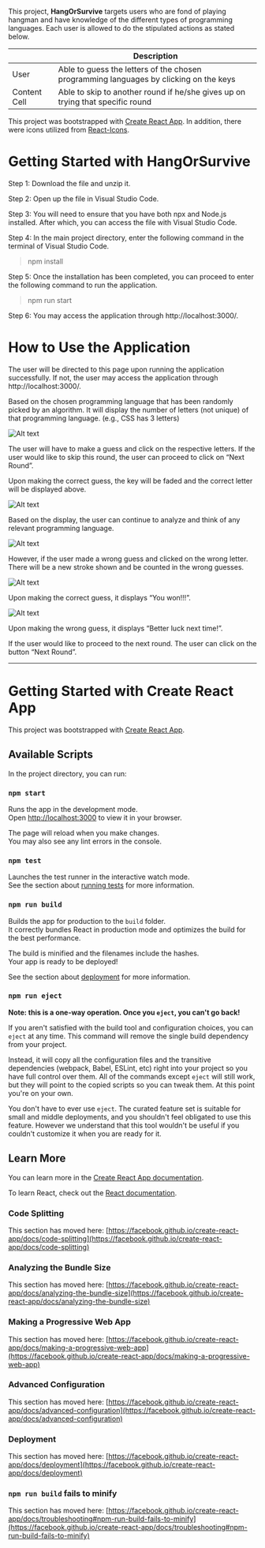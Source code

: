 This project, **HangOrSurvive** targets users who are fond of playing hangman and have knowledge of the different types of programming languages. Each user is allowed to do the stipulated actions as stated below. 

|               |  Description  |
| ------------- | ------------- |
|     User      | Able to guess the letters of the chosen programming languages by clicking on the keys  |
| Content Cell  | Able to skip to another round if he/she gives up on trying that specific round  |

This project was bootstrapped with [Create React App](https://github.com/facebook/create-react-app). In addition, there were icons utilized from [React-Icons](https://react-icons.github.io/react-icons/). 

# Getting Started with HangOrSurvive
Step 1: Download the file and unzip it.

Step 2: Open up the file in Visual Studio Code.

Step 3: You will need to ensure that you have both npx and Node.js installed. After which, you can access the file with Visual Studio Code.

Step 4: In the main project directory, enter the following command in the terminal of Visual Studio Code.
> npm install

Step 5: Once the installation has been completed, you can proceed to enter the following command to run the application.
> npm run start

Step 6: You may access the application through http://localhost:3000/.

# How to Use the Application 
The user will be directed to this page upon running the application successfully. If not, the user may access the application through http://localhost:3000/.

Based on the chosen programming language that has been randomly picked by an algorithm. It will display the number of letters (not unique) of that programming language. (e.g., CSS has 3 letters)

<img src="/path/to/img.jpg" alt="Alt text" title="Optional title">

The user will have to make a guess and click on the respective letters. If the user would like to skip this round, the user can proceed to click on “Next Round”.

Upon making the correct guess, the key will be faded and the correct letter will be displayed above.

<img src="../img/Picture 1.png" alt="Alt text" title="Optional title">

Based on the display, the user can continue to analyze and think of any relevant programming language.

<img src="/path/to/img.jpg" alt="Alt text" title="Optional title">

However, if the user made a wrong guess and clicked on the wrong letter. There will be a new stroke shown and be counted in the wrong guesses.

<img src="/path/to/img.jpg" alt="Alt text" title="Optional title">

Upon making the correct guess, it displays “You won!!!”.

<img src="/path/to/img.jpg" alt="Alt text" title="Optional title">

Upon making the wrong guess, it displays “Better luck next time!”.

If the user would like to proceed to the next round. The user can click on the button “Next Round”.

------------- ------------- ------------- ------------- ------------- ------------- ------------- ------------- ------------- ------------- 

# Getting Started with Create React App

This project was bootstrapped with [Create React App](https://github.com/facebook/create-react-app).

## Available Scripts

In the project directory, you can run:

### `npm start`

Runs the app in the development mode.\
Open [http://localhost:3000](http://localhost:3000) to view it in your browser.

The page will reload when you make changes.\
You may also see any lint errors in the console.

### `npm test`

Launches the test runner in the interactive watch mode.\
See the section about [running tests](https://facebook.github.io/create-react-app/docs/running-tests) for more information.

### `npm run build`

Builds the app for production to the `build` folder.\
It correctly bundles React in production mode and optimizes the build for the best performance.

The build is minified and the filenames include the hashes.\
Your app is ready to be deployed!

See the section about [deployment](https://facebook.github.io/create-react-app/docs/deployment) for more information.

### `npm run eject`

**Note: this is a one-way operation. Once you `eject`, you can't go back!**

If you aren't satisfied with the build tool and configuration choices, you can `eject` at any time. This command will remove the single build dependency from your project.

Instead, it will copy all the configuration files and the transitive dependencies (webpack, Babel, ESLint, etc) right into your project so you have full control over them. All of the commands except `eject` will still work, but they will point to the copied scripts so you can tweak them. At this point you're on your own.

You don't have to ever use `eject`. The curated feature set is suitable for small and middle deployments, and you shouldn't feel obligated to use this feature. However we understand that this tool wouldn't be useful if you couldn't customize it when you are ready for it.

## Learn More

You can learn more in the [Create React App documentation](https://facebook.github.io/create-react-app/docs/getting-started).

To learn React, check out the [React documentation](https://reactjs.org/).

### Code Splitting

This section has moved here: [https://facebook.github.io/create-react-app/docs/code-splitting](https://facebook.github.io/create-react-app/docs/code-splitting)

### Analyzing the Bundle Size

This section has moved here: [https://facebook.github.io/create-react-app/docs/analyzing-the-bundle-size](https://facebook.github.io/create-react-app/docs/analyzing-the-bundle-size)

### Making a Progressive Web App

This section has moved here: [https://facebook.github.io/create-react-app/docs/making-a-progressive-web-app](https://facebook.github.io/create-react-app/docs/making-a-progressive-web-app)

### Advanced Configuration

This section has moved here: [https://facebook.github.io/create-react-app/docs/advanced-configuration](https://facebook.github.io/create-react-app/docs/advanced-configuration)

### Deployment

This section has moved here: [https://facebook.github.io/create-react-app/docs/deployment](https://facebook.github.io/create-react-app/docs/deployment)

### `npm run build` fails to minify

This section has moved here: [https://facebook.github.io/create-react-app/docs/troubleshooting#npm-run-build-fails-to-minify](https://facebook.github.io/create-react-app/docs/troubleshooting#npm-run-build-fails-to-minify)
